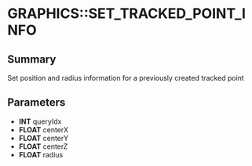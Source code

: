 # GRAPHICS::SET_TRACKED_POINT_INFO

## Summary
Set position and radius information for a previously created tracked point

## Parameters
* **INT** queryIdx
* **FLOAT** centerX
* **FLOAT** centerY
* **FLOAT** centerZ
* **FLOAT** radius